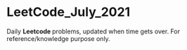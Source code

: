 # LeetCode_July_2021

Daily <b> Leetcode </b> problems, updated when time gets over.
For reference/knowledge purpose only.
